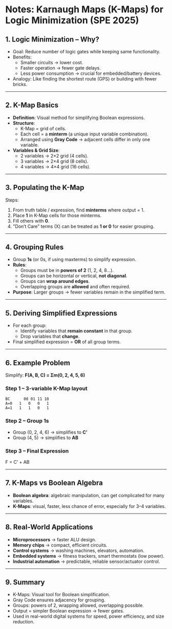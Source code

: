# Notes: Karnaugh Maps (K-Maps) for Logic Minimization (SPE 2025)

## 1. Logic Minimization – Why?

- Goal: Reduce number of logic gates while keeping same functionality.
- Benefits:
    - Smaller circuits → lower cost.
    - Faster operation → fewer gate delays.
    - Less power consumption → crucial for embedded/battery devices.
- Analogy: Like finding the shortest route (GPS) or building with fewer bricks.

---

## 2. K-Map Basics

- **Definition**: Visual method for simplifying Boolean expressions.
- **Structure**:
    - K-Map = grid of cells.
    - Each cell = a **minterm** (a unique input variable combination).
    - Arranged using **Gray Code** → adjacent cells differ in only one variable.
- **Variables & Grid Size**:
    - 2 variables → 2×2 grid (4 cells).
    - 3 variables → 2×4 grid (8 cells).
    - 4 variables → 4×4 grid (16 cells).

---

## 3. Populating the K-Map

Steps:

1. From truth table / expression, find **minterms** where output = 1.
2. Place **1** in K-Map cells for those minterms.
3. Fill others with **0**.
4. "Don’t Care" terms (X) can be treated as **1 or 0** for easier grouping.

---

## 4. Grouping Rules

- Group **1s** (or 0s, if using maxterms) to simplify expression.
- **Rules**:
    - Groups must be in **powers of 2** (1, 2, 4, 8...).
    - Groups can be horizontal or vertical, **not diagonal**.
    - Groups can **wrap around edges**.
    - Overlapping groups are **allowed** and often required.
- **Purpose**: Larger groups → fewer variables remain in the simplified term.

---

## 5. Deriving Simplified Expressions

- For each group:
    - Identify variables that **remain constant** in that group.
    - Drop variables that **change**.
- Final simplified expression = **OR** of all group terms.

---

## 6. Example Problem

Simplify: **F(A, B, C) = Σm(0, 2, 4, 5, 6)**

### Step 1 – 3-variable K-Map layout

```
BC      00 01 11 10 
A=0   1   0   0   1 
A=1   1   1   0   1
```

### Step 2 – Group 1s

- Group (0, 2, 4, 6) → simplifies to **C’**
- Group (4, 5) → simplifies to **AB**

### Step 3 – Final Expression

F = C’ + AB

---

## 7. K-Maps vs Boolean Algebra

- **Boolean algebra**: algebraic manipulation, can get complicated for many variables.
- **K-Maps**: visual, faster, less chance of error, especially for 3–4 variables.

---

## 8. Real-World Applications

- **Microprocessors** → faster ALU design.
- **Memory chips** → compact, efficient circuits.
- **Control systems** → washing machines, elevators, automation.
- **Embedded systems** → fitness trackers, smart thermostats (low power).
- **Industrial automation** → predictable, reliable sensor/actuator control.

---

## 9. Summary

- K-Maps: Visual tool for Boolean simplification.
- Gray Code ensures adjacency for grouping.
- Groups: powers of 2, wrapping allowed, overlapping possible.
- Output = simpler Boolean expression → fewer gates.
- Used in real-world digital systems for speed, power efficiency, and size reduction.